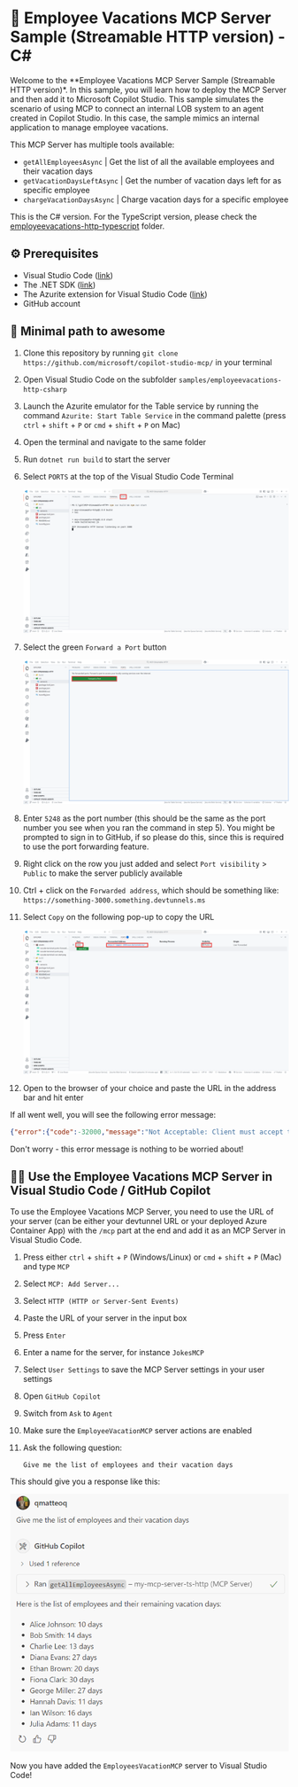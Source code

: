 # 🌴 Employee Vacations MCP Server Sample (Streamable HTTP version) - C#

Welcome to the **Employee Vacations MCP Server Sample (Streamable HTTP version)*. In this sample, you will learn how to deploy the MCP Server and then add it to Microsoft Copilot Studio.
This sample simulates the scenario of using MCP to connect an internal LOB system to an agent created in Copilot Studio. In this case, the sample mimics an internal application to manage employee vacations.

This MCP Server has multiple tools available:

- `getAllEmployeesAsync` | Get the list of all the available employees and their vacation days
- `getVacationDaysLeftAsync` | Get the number of vacation days left for as specific employee
- `chargeVacationDaysAsync` | Charge vacation days for a specific employee

This is the C# version. For the TypeScript version, please check the [employeevacations-http-typescript](../employeevacations-http-typescript/) folder.

## ⚙️ Prerequisites

- Visual Studio Code ([link](https://code.visualstudio.com/download))
- The .NET SDK ([link](https://dotnet.microsoft.com/download))
- The Azurite extension for Visual Studio Code ([link](https://marketplace.visualstudio.com/items?itemName=Azurite.azurite))
- GitHub account

## 🚀 Minimal path to awesome

1. Clone this repository by running `git clone https://github.com/microsoft/copilot-studio-mcp/` in your terminal
1. Open Visual Studio Code on the subfolder `samples/employeevacations-http-csharp`
1. Launch the Azurite emulator for the Table service by running the command `Azurite: Start Table Service` in the command palette (press `ctrl` + `shift` + `P` or `cmd` + `shift` + `P` on Mac)
1. Open the terminal and navigate to the same folder
1. Run `dotnet run build` to start the server
1. Select `PORTS` at the top of the Visual Studio Code Terminal

    ![Image of VS Code where the terminal is open and the PORTS tab is highlighted](./assets/vscode-terminal-ports.png)

1. Select the green `Forward a Port` button

    ![Image of VS Code where the PORTS tab is open and the green `Forward a Port` button is highlighted](./assets/vscode-terminal-ports-forward.png)

1. Enter `5248` as the port number (this should be the same as the port number you see when you ran the command in step 5). You might be prompted to sign in to GitHub, if so please do this, since this is required to use the port forwarding feature.
1. Right click on the row you just added and select `Port visibility` > `Public` to make the server publicly available
1. Ctrl + click on the `Forwarded address`, which should be something like: `https://something-3000.something.devtunnels.ms`
1. Select `Copy` on the following pop-up to copy the URL

    ![View of the PORTS setup with highlighted the port, the forwarded address and the visibility](./assets/vscode-terminal-ports-setup.png) 

2.  Open to the browser of your choice and paste the URL in the address bar and hit enter

If all went well, you will see the following error message:

```json
{"error":{"code":-32000,"message":"Not Acceptable: Client must accept text/event-stream"},"id":"","jsonrpc":"2.0"}
```

Don't worry - this error message is nothing to be worried about!

## 👨‍💻 Use the Employee Vacations MCP Server in Visual Studio Code / GitHub Copilot

To use the Employee Vacations MCP Server, you need to use the URL of your server (can be either your devtunnel URL or your deployed Azure Container App) with the `/mcp` part at the end and add it as an MCP Server in Visual Studio Code.

1. Press either `ctrl` + `shift` + `P` (Windows/Linux) or `cmd` + `shift` + `P` (Mac) and type `MCP`
1. Select `MCP: Add Server...`
1. Select `HTTP (HTTP or Server-Sent Events)`
2. Paste the URL of your server in the input box
3. Press `Enter`
4. Enter a name for the server, for instance `JokesMCP`
5. Select `User Settings` to save the MCP Server settings in your user settings
6. Open `GitHub Copilot`
7. Switch from `Ask` to `Agent`
8. Make sure the `EmployeeVacationMCP` server actions are enabled
9. Ask the following question:

    ```text
    Give me the list of employees and their vacation days
    ```

This should give you a response like this:

![Screenshot of question to provide the list of the employees and the answer from GitHub Copilot](./assets/github-copilot-get-employees.png)

Now you have added the `EmployeesVacationMCP` server to Visual Studio Code!
